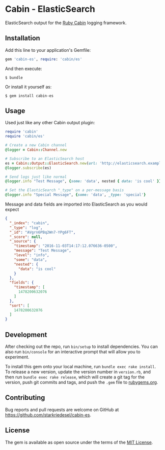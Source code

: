 # Cabin - ElasticSearch

ElasticSearch output for the [Ruby Cabin](https://github.com/jordansissel/ruby-cabin) logging framework.

## Installation

Add this line to your application's Gemfile:

```ruby
gem 'cabin-es', require: 'cabin/es'
```

And then execute:

    $ bundle

Or install it yourself as:

    $ gem install cabin-es

## Usage

Used just like any other Cabin output plugin:

```ruby
require 'cabin'
require 'cabin/es'

# Create a new Cabin channel
@logger = Cabin::Channel.new

# Subscribe to an ElasticSearch host
es = Cabin::Output::ElasticSearch.new(url: 'http://elasticsearch.example.com:9200', index: 'cabin', type: 'log')
@logger.subscribe(es)

# Send logs just like normal
@logger.info "Test Message", {some: 'data', nested { data: 'is cool' }}

# Set the ElasticSearch "_type" on a per-message basis
@logger.info "Special Message", {some: 'data', _type: 'special'}
```

Message and data fields are imported into ElasticSearch as you would expect
```json
{
  "_index": "cabin",
  "_type": "log",
  "_id": "AVgrn6PBq2Wn7-YPg6FT",
  "_score": null,
  "_source": {
    "timestamp": "2016-11-03T14:17:12.076636-0500",
    "message": "Test Message",
    "level": "info",
    "some": "data",
    "nested": {
      "data": "is cool"
    }
  },
  "fields": {
    "timestamp": [
      1478200632076
    ]
  },
  "sort": [
    1478200632076
  ]
}
```

## Development

After checking out the repo, run `bin/setup` to install dependencies. You can also run `bin/console` for an interactive prompt that will allow you to experiment.

To install this gem onto your local machine, run `bundle exec rake install`. To release a new version, update the version number in `version.rb`, and then run `bundle exec rake release`, which will create a git tag for the version, push git commits and tags, and push the `.gem` file to [rubygems.org](https://rubygems.org).

## Contributing

Bug reports and pull requests are welcome on GitHub at https://github.com/starkriedesel/cabin-es.


## License

The gem is available as open source under the terms of the [MIT License](http://opensource.org/licenses/MIT).

